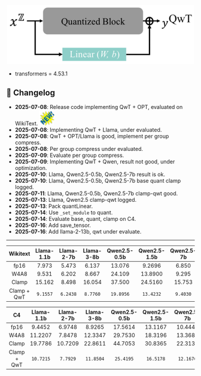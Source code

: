 <div align=center>
  <img src="imgs/QwT_illustration.png" width="500px" />
</div>

- transformers = 4.53.1

## 📌 Changelog

- **2025-07-08**: Release code implementing QwT + OPT, evaluated on WikiText. <img src="imgs/new.gif" alt="NEW" width="40"/>
- **2025-07-08**: Implementing QwT + Llama, under evaluated. 
- **2025-07-08**: QwT + OPT/Llama is good, implement per group compress. 
- **2025-07-08**: Per group compress under evaluated. 
- **2025-07-09**: Evaluate per group compress. 
- **2025-07-09**: Implementing QwT + Qwen, result not good, under optimization. 
- **2025-07-10**: Llama, Qwen2.5-0.5b, Qwen2.5-7b result is ok. 
- **2025-07-10**: Llama, Qwen2.5-0.5b, Qwen2.5-7b base quant clamp logged. 
- **2025-07-11**: Llama, Qwen2.5-0.5b, Qwen2.5-7b clamp-qwt good. 
- **2025-07-13**: Llama, Qwen2.5 clamp-qwt logged. 
- **2025-07-13**: Pack quantLinear. 
- **2025-07-14**: Use `_set_module` to quant. 
- **2025-07-14**: Evaluate base, quant, clamp on C4. 
- **2025-07-16**: Add save_tensor. 
- **2025-07-16**: Add llama-2-13b, qwt under evaluate. 
---


| Wikitext    | Llama-1.1b | Llama-2-7b | Llama-3-8b | Qwen2.5-0.5b | Qwen2.5-1.5b | Qwen2.5-7b |
|:-----------:|:----------:|:----------:|:----------:|:------------:|:------------:|:----------:|
| fp16        | 7.973      | 5.473      | 6.137      | 13.076       | 9.2696       | 6.850      |
| W4A8        | 9.531      | 6.202      | 8.667      | 24.109       | 13.8900      | 9.295      |
| Clamp       | 15.162     | 8.498      | 16.054     | 37.500       | 24.5160      | 15.753     |
| Clamp + QwT | `9.1557`   | `6.2438`   | `8.7760`   | `19.8956`    | `13.4232`    | `9.4030`   |

| C4          | Llama-1.1b | Llama-2-7b | Llama-3-8b | Qwen2.5-0.5b | Qwen2.5-1.5b | Qwen2.5-7b |
|:-----------:|:----------:|:----------:|:----------:|:------------:|:------------:|:----------:|
| fp16        | 9.4452     | 6.9748     | 8.9265     | 17.5614      | 13.1167      | 10.4449    |
| W4A8        | 11.2207    | 7.8478     | 12.3347    | 29.7530      | 18.3196      | 13.3687    |
| Clamp       | 19.7786    | 10.7209    | 22.8611    | 44.7053      | 30.8365      | 22.3136    |
| Clamp + QwT | `10.7215`  | `7.7929`   | `11.8504`  | `25.4195`    | `16.5178`    | `12.1676`  |